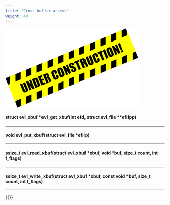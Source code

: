 ```yaml
---
title: "Cross-buffer access"
weight: 40
---
```


![Alt text](/images/wip.png "To be continued")

#### struct evl_xbuf *evl_get_xbuf(int efd, struct evl_file **efilpp)

---

#### void evl_put_xbuf(struct evl_file *efilp)

---

#### ssize_t evl_read_xbuf(struct evl_xbuf *xbuf, void *buf, size_t count, int f_flags)

---

#### ssize_t evl_write_xbuf(struct evl_xbuf *xbuf, const void *buf, size_t count, int f_flags)

---

{{<lastmodified>}}
